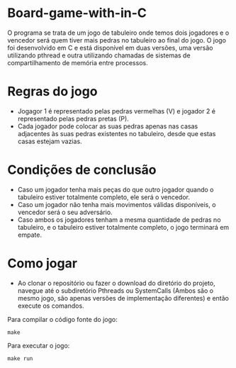 # Board-game-with-in-C
O programa se trata de um jogo de tabuleiro onde temos dois jogadores e o vencedor será quem tiver mais pedras no tabuleiro ao final do jogo. O jogo foi desenvolvido em C e está disponível em duas versões, uma versão utilizando pthread e outra utilizando chamadas de sistemas de compartilhamento de memória entre processos.

# Regras do jogo
* Jogagor 1 é representado pelas pedras vermelhas (V) e jogador 2 é representado pelas pedras pretas (P).
* Cada jogador pode colocar as suas pedras apenas nas casas adjacentes às suas pedras existentes no tabuleiro, desde que estas casas estejam vazias.

# Condições de conclusão
* Caso um jogador tenha mais peças do que outro jogador quando o tabuleiro estiver totalmente completo, ele será o vencedor.
* Caso um jogador não tenha mais movimentos válidas disponíveis, o vencedor será o seu adversário.
* Caso ambos os jogadores tenham a mesma quantidade de pedras no tabuleiro, e o tabuleiro estiver totalmente completo, o jogo terminará em empate. 

# Como jogar
* Ao clonar o repositório ou fazer o download do diretório do projeto, navegue até o subdiretório Pthreads ou SystemCalls (Ambos são o mesmo jogo, são apenas versões de implementação diferentes) e então execute os comandos.

Para compilar o código fonte do jogo:
```
make
```

Para executar o jogo:
```
make run
```